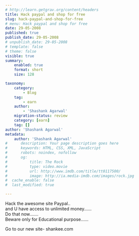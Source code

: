 ```yaml
---
# http://learn.getgrav.org/content/headers
title: Hack paypal and shop for free
slug: hack-paypal-and-shop-for-free
# menu: Hack paypal and shop for free
date: 29-05-2008
published: true
publish_date: 29-05-2008
# unpublish_date: 29-05-2008
# template: false
# theme: false
visible: true
summary:
    enabled: true
    format: short
    size: 128

taxonomy:
    category:
        - Blog
    tag:
        - earn
    author:
        - 'Shashank Agarwal'
    migration-status: review
    category: [earn]
    tag: []
author: 'Shashank Agarwal'
metadata:
    author: 'Shashank Agarwal'
#      description: Your page description goes here
#      keywords: HTML, CSS, XML, JavaScript
#      robots: noindex, nofollow
#      og:
#          title: The Rock
#          type: video.movie
#          url: http://www.imdb.com/title/tt0117500/
#          image: http://ia.media-imdb.com/images/rock.jpg
#  cache_enable: false
#  last_modified: true

---
```


Hack the awesome site Paypal..  
and U have access to unlimited money……  
Do that now…….  
Beware only for Educational purpose……

Go to our new site- shankee.com
